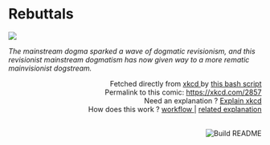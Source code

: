 # <b>Rebuttals</b>

[![](https://imgs.xkcd.com/comics/rebuttals.png)](https://xkcd.com/2857)

<i>The mainstream dogma sparked a wave of dogmatic revisionism, and this revisionist mainstream dogmatism has now given way to a more rematic mainvisionist dogstream.</i>

<div align="right">
  Fetched directly from
  <a href="https://xkcd.com">
    xkcd
  </a>
  by
  <a href="https://github.com/Vanille-N/Vanille-N/blob/master/fetch">
    this bash script
  </a>
</div>
<div align="right">
  Permalink to this comic:
  <a href="https://xkcd.com/2857">
    https://xkcd.com/2857
  </a>
</div>
<div align="right">
  Need an explanation ?
  <a href="https://www.explainxkcd.com/wiki/index.php/2857">
    Explain xkcd
  </a>
</div>
<div align="right">
  How does this work ?
  <a href="https://github.com/Vanille-N/Vanille-N/blob/master/.github/workflows/build.yml">
    workflow
  </a>
  |
  <a href="https://simonwillison.net/2020/Jul/10/self-updating-profile-readme/">
    related explanation
  </a>
</div><br>

<a href="https://github.com/Vanille-N/Vanille-N/actions"><img src="https://github.com/Vanille-N/Vanille-N/workflows/Build%20README/badge.svg" align="right" alt="Build README"></a>
